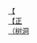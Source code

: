 [【](http://tieba.baidu.com/p/3374151631?see_lz=1&pn=)   
[【正](http://tieba.baidu.com/p/3373835406?see_lz=1&pn=)   
[（树洞](http://tieba.baidu.com/p/3374118611?see_lz=1&pn=)   
